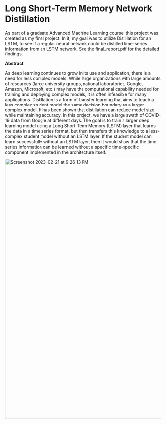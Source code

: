 # Long Short-Term Memory Network Distillation

As part of a graduate Advanced Machine Learning course, this project was created as my final project. In it, my goal was to utilize Distillation for an LSTM, to see if a regular neural network could be distilled time-series information from an LSTM network. See the final_report.pdf for the detailed findings.

__Abstract__

As deep learning continues to grow in its use and application, there is a need for less complex models. While large organizations with large amounts of resources (large university groups, national laboratories, Google, Amazon, Microsoft, etc.) may have the computational capability needed for training and deploying complex models, it is often infeasible for many applications. Distillation is a form of transfer learning that aims to teach a less complex student model the same decision boundary as a larger complex model. It has been shown that distillation can reduce model size while maintaining accuracy. In this project, we have a large swath of COVID-19 data from Google at different days. The goal is to train a larger deep learning model using a Long Short-Term Memory (LSTM) layer that learns the data in a time series format, but then transfers this knowledge to a less-complex student model without an LSTM layer. If the student model can learn successfully without an LSTM layer, then it would show that the time series information can be learned without a specific time-specific component implemented in the architecture itself.


<img width="839" alt="Screenshot 2023-02-21 at 9 26 13 PM" src="https://user-images.githubusercontent.com/45674547/220513697-2f6c9878-9430-4022-9e63-7d8026f1c1f4.png">
